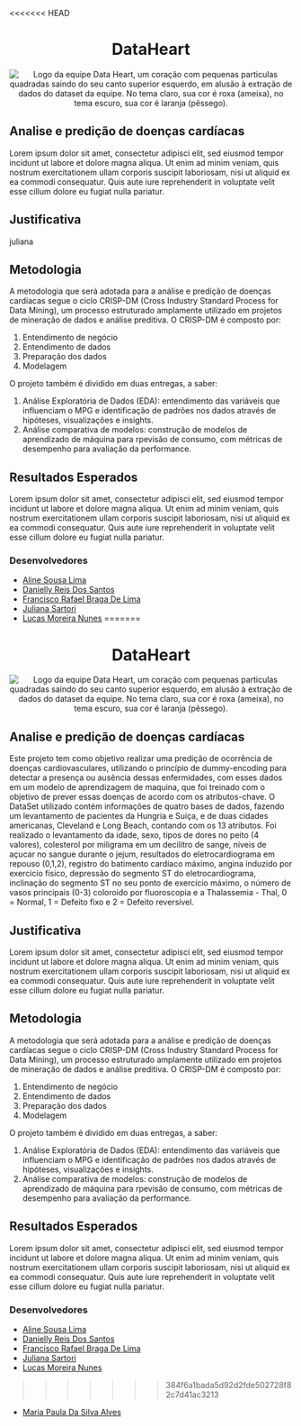 <<<<<<< HEAD
<h1 style="text-align: center;">DataHeart</h1>

<p align="center">
  <picture>
    <source media="(prefers-color-scheme: dark)" srcset="assets/img/logo_dark.png">
    <source media="(prefers-color-scheme: light)" srcset="assets/img/logo_light.png">
    <img alt="Logo da equipe Data Heart, um coração com pequenas particulas quadradas saindo do seu canto superior esquerdo, em alusão à extração de dados do dataset da equipe. No tema claro, sua cor é roxa (ameixa), no tema escuro, sua cor é laranja (pêssego)." src="../assets/img/logo_dark.png">
  </picture>
</p>

## Analise e predição de doenças cardíacas

Lorem ipsum dolor sit amet, consectetur adipisci elit, sed eiusmod tempor incidunt ut labore et dolore magna aliqua. 
Ut enim ad minim veniam, quis nostrum exercitationem ullam corporis suscipit laboriosam, nisi ut aliquid ex ea 
commodi consequatur. Quis aute iure reprehenderit in voluptate velit esse cillum dolore eu fugiat nulla pariatur. 

## Justificativa

juliana

## Metodologia

A metodologia que será adotada para a análise e predição de doenças cardíacas segue o ciclo CRISP-DM (Cross Industry Standard Process for Data Mining), um processo estruturado amplamente utilizado em projetos de mineração de dados e análise preditiva. O CRISP-DM é composto por:
1. Entendimento de negócio
2. Entendimento de dados
3. Preparação dos dados
4. Modelagem

O projeto também é dividido em duas entregas, a saber:

1. Análise Exploratória de Dados (EDA): entendimento das variáveis que influenciam o MPG e identificação de padrões nos dados através de hipóteses, visualizações e insights.
2. Análise comparativa de modelos: construção de modelos de aprendizado de máquina para rpevisão de consumo, com métricas de desempenho para avaliação da performance.


## Resultados Esperados

Lorem ipsum dolor sit amet, consectetur adipisci elit, sed eiusmod tempor incidunt ut labore et dolore magna aliqua. 
Ut enim ad minim veniam, quis nostrum exercitationem ullam corporis suscipit laboriosam, nisi ut aliquid ex ea 
commodi consequatur. Quis aute iure reprehenderit in voluptate velit esse cillum dolore eu fugiat nulla pariatur.

### Desenvolvedores
 - [Aline Sousa Lima](https://github.com/ninesousa)
 - [Danielly Reis Dos Santos ](https://github.com/DaniellyR)
 - [Francisco Rafael Braga De Lima](https://github.com/couldbeElex)
 - [Juliana Sartori](https://github.com/VerseMM)
 - [Lucas Moreira Nunes](https://github.com/lmnunes2002)
=======
<h1 style="text-align: center;">DataHeart</h1>

<p align="center">
  <picture>
    <source media="(prefers-color-scheme: dark)" srcset="assets/img/logo_dark.png">
    <source media="(prefers-color-scheme: light)" srcset="assets/img/logo_light.png">
    <img alt="Logo da equipe Data Heart, um coração com pequenas particulas quadradas saindo do seu canto superior esquerdo, em alusão à extração de dados do dataset da equipe. No tema claro, sua cor é roxa (ameixa), no tema escuro, sua cor é laranja (pêssego)." src="../assets/img/logo_dark.png">
  </picture>
</p>

## Analise e predição de doenças cardíacas

Este projeto tem como objetivo realizar uma predição de ocorrência de doenças cardiovasculares, utilizando o princípio de dummy-encoding para detectar a presença ou ausência dessas enfermidades, 
com esses dados em um modelo de aprendizagem de maquina, que foi treinado com o objetivo de prever essas doenças de acordo com os atributos-chave. 
O DataSet utilizado contém informações de quatro bases de dados, fazendo um levantamento de pacientes da Hungria e Suíça, e de duas cidades americanas, 
Cleveland e Long Beach, contando com os 13 atributos. Foi realizado o levantamento da idade, sexo, tipos de dores no peito (4 valores), 
colesterol por miligrama em um decilítro de sange, níveis de açucar no sangue durante o jejum, 
resultados do eletrocardiograma em repouso (0,1,2), registro do batimento cardíaco máximo, 
angina induzido por exercício físico, depressão do segmento ST do eletrocardiograma, inclinação do segmento ST no seu ponto de exercício máximo, 
o número de vasos principais (0-3) coloroido por fluoroscopia e a Thalassemia - Thal, 0 = Normal, 1 = Defeito fixo e 2 = Defeito reversível.

## Justificativa

Lorem ipsum dolor sit amet, consectetur adipisci elit, sed eiusmod tempor incidunt ut labore et dolore magna aliqua. 
Ut enim ad minim veniam, quis nostrum exercitationem ullam corporis suscipit laboriosam, nisi ut aliquid ex ea 
commodi consequatur. Quis aute iure reprehenderit in voluptate velit esse cillum dolore eu fugiat nulla pariatur.

## Metodologia

A metodologia que será adotada para a análise e predição de doenças cardíacas segue o ciclo CRISP-DM (Cross Industry Standard Process for Data Mining), um processo estruturado amplamente utilizado em projetos de mineração de dados e análise preditiva. O CRISP-DM é composto por:
1. Entendimento de negócio
2. Entendimento de dados
3. Preparação dos dados
4. Modelagem

O projeto também é dividido em duas entregas, a saber:

1. Análise Exploratória de Dados (EDA): entendimento das variáveis que influenciam o MPG e identificação de padrões nos dados através de hipóteses, visualizações e insights.
2. Análise comparativa de modelos: construção de modelos de aprendizado de máquina para rpevisão de consumo, com métricas de desempenho para avaliação da performance.


## Resultados Esperados

Lorem ipsum dolor sit amet, consectetur adipisci elit, sed eiusmod tempor incidunt ut labore et dolore magna aliqua. 
Ut enim ad minim veniam, quis nostrum exercitationem ullam corporis suscipit laboriosam, nisi ut aliquid ex ea 
commodi consequatur. Quis aute iure reprehenderit in voluptate velit esse cillum dolore eu fugiat nulla pariatur.

### Desenvolvedores
 - [Aline Sousa Lima](https://github.com/ninesousa)
 - [Danielly Reis Dos Santos ](https://github.com/DaniellyR)
 - [Francisco Rafael Braga De Lima](https://github.com/couldbeElex)
 - [Juliana Sartori](https://github.com/VerseMM)
 - [Lucas Moreira Nunes](https://github.com/lmnunes2002)
>>>>>>> 384f6a1bada5d92d2fde502728f82c7d41ac3213
 - [Maria Paula Da Silva Alves](https://github.com/mpaulas)